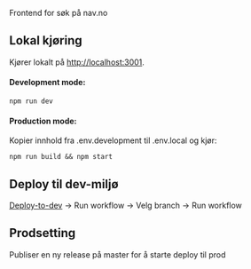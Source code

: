 Frontend for søk på nav.no 

## Lokal kjøring

Kjører lokalt på [http://localhost:3001](http://localhost:3001).

#### Development mode:
```
npm run dev
```

#### Production mode:
Kopier innhold fra .env.development til .env.local og kjør:

```
npm run build && npm start
```

## Deploy til dev-miljø

[Deploy-to-dev](https://github.com/navikt/navno-search-frontend/actions/workflows/deploy.dev.yml) -> Run workflow -> Velg branch -> Run workflow

## Prodsetting

Publiser en ny release på master for å starte deploy til prod
